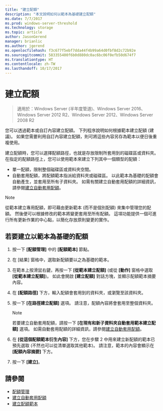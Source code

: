 ```yaml
---
title: "建立配額"
description: "本文說明如何以範本為基礎建立配額"
ms.date: 7/7/2017
ms.prod: windows-server-threshold
ms.technology: storage
ms.topic: article
author: JasonGerend
manager: brianlic
ms.author: jgerend
ms.openlocfilehash: f3c677f5ebf7dda44f4b99a64d0fbf8d2c72b92e
ms.sourcegitcommit: 583355400f6b0d880dc0ac6bc06f0efb50d674f7
ms.translationtype: HT
ms.contentlocale: zh-TW
ms.lasthandoff: 10/17/2017
---
```

# <a name="create-a-quota"></a>建立配額

> 適用於：Windows Server (半年度管道)、Windows Server 2016、Windows Server 2012 R2、Windows Server 2012、Windows Server 2008 R2

您可以透過範本或自訂內容建立配額。 下列程序說明如何根據範本建立配額 (建議)。 如果您需要利用自訂內容建立配額，則可將這些內容另存為範本以便日後重複使用。

建立配額時，您可以選擇配額路徑，也就是存放限制所套用到的磁碟區或資料夾。 在指定的配額路徑上，您可以使用範本來建立下列其中一個類型的配額：

-   單一配額，限制整個磁碟區或資料夾空間。
-   自動套用配額，將配額範本指派給資料夾或磁碟區。 以此範本為基礎的配額會自動產生，並套用至所有子資料夾。 如需有關建立自動套用配額的詳細資訊，請參閱[建立自動套用配額](create-auto-apply-quota.md)。


> [!Note]
> 從範本建立專用配額，即可藉由更新範本 (而不是個別配額) 來集中管理您的配額。 然後便可以根據修改的範本將變更套用至所有配額。 這項功能提供一個可進行所有更新作業的中心點，以簡化存放原則變更的實作。

## <a name="to-create-a-quota-that-is-based-on-a-template"></a>若要建立以範本為基礎的配額

1.  按一下 **\[配額管理\]** 中的 **\[配額範本\]** 節點。

2.  在 [結果] 窗格中，選取新配額要以之為基礎的範本。

3.  在範本上按滑鼠右鍵，再按一下 **\[從範本建立配額\]** (或從 **\[動作\]** 窗格中選取 **\[從範本建立配額\]**)。 如此會開啟 **\[建立配額\]** 對話方塊，並顯示配額範本摘要內容。

4.  在 **\[配額路徑\]** 下方，輸入配額會套用到的資料夾，或瀏覽至該資料夾。

5.  按一下 **\[在路徑建立配額\]** 選項。 請注意，配額內容將會套用至整個資料夾。

     > [!Note]
     > 若要建立自動套用配額，請按一下 **\[在現有和新子資料夾自動套用範本建立配額\]** 選項。 如需自動套用配額的詳細資訊，請參閱[建立自動套用配額](create-auto-apply-quota.md)。

6.  在 **\[從這個配額範本衍生內容\]** 下方，您在步驟 2 中用來建立新配額的範本已預先選取 (不然也可以從清單選取其他範本)。 請注意，範本的內容會顯示在 **\[配額內容摘要\]** 下方。

7.  按一下 **\[建立\]**。

## <a name="see-also"></a>請參閱

-   [配額管理](quota-management.md)
-   [建立自動套用配額](create-auto-apply-quota.md)
-   [建立配額範本](create-quota-template.md)


